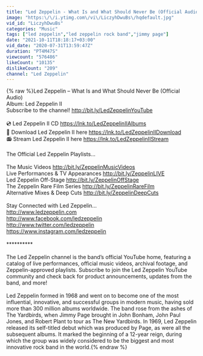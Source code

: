 ```yaml
---
title: "Led Zeppelin - What Is and What Should Never Be (Official Audio)"
image: "https:\/\/i.ytimg.com\/vi\/LiczyhDwuBs\/hqdefault.jpg"
vid_id: "LiczyhDwuBs"
categories: "Music"
tags: ["led zeppelin","led zeppelin rock band","jimmy page"]
date: "2021-10-11T18:18:17+03:00"
vid_date: "2020-07-31T13:59:47Z"
duration: "PT4M47S"
viewcount: "576486"
likeCount: "10135"
dislikeCount: "209"
channel: "Led Zeppelin"
---
```

{% raw %}Led Zeppelin – What Is and What Should Never Be (Official Audio)<br />Album: Led Zeppelin II<br />Subscribe to the channel! <a rel="nofollow" target="blank" href="http://bit.ly/LedZeppelinYouTube">http://bit.ly/LedZeppelinYouTube</a><br /><br />💿 Led Zeppelin II CD <a rel="nofollow" target="blank" href="https://lnk.to/LedZeppelinIIAlbums">https://lnk.to/LedZeppelinIIAlbums</a><br />🎵 Download Led Zeppelin II here <a rel="nofollow" target="blank" href="https://lnk.to/LedZeppelinIIDownload">https://lnk.to/LedZeppelinIIDownload</a><br />📻 Stream Led Zeppelin II here <a rel="nofollow" target="blank" href="https://lnk.to/LedZeppelinIIStream">https://lnk.to/LedZeppelinIIStream</a><br /><br />The Official Led Zeppelin Playlists...<br /><br />The Music Videos <a rel="nofollow" target="blank" href="http://bit.ly/ZeppelinMusicVideos">http://bit.ly/ZeppelinMusicVideos</a><br />Live Performances &amp; TV Appearances <a rel="nofollow" target="blank" href="http://bit.ly/ZeppelinLIVE">http://bit.ly/ZeppelinLIVE</a><br />Led Zeppelin Off-Stage <a rel="nofollow" target="blank" href="http://bit.ly/ZeppelinOffStage">http://bit.ly/ZeppelinOffStage</a><br />The Zeppelin Rare Film Series <a rel="nofollow" target="blank" href="http://bit.ly/ZeppelinRareFilm">http://bit.ly/ZeppelinRareFilm</a><br />Alternative Mixes &amp; Deep Cuts <a rel="nofollow" target="blank" href="http://bit.ly/ZeppelinDeepCuts">http://bit.ly/ZeppelinDeepCuts</a><br /><br />Stay Connected with Led Zeppelin...<br /><a rel="nofollow" target="blank" href="http://www.ledzeppelin.com">http://www.ledzeppelin.com</a><br /><a rel="nofollow" target="blank" href="http://www.facebook.com/ledzeppelin">http://www.facebook.com/ledzeppelin</a><br /><a rel="nofollow" target="blank" href="http://www.twitter.com/ledzeppelin">http://www.twitter.com/ledzeppelin</a><br /><a rel="nofollow" target="blank" href="https://www.instagram.com/ledzeppelin">https://www.instagram.com/ledzeppelin</a><br /><br />**********<br /><br />The Led Zeppelin channel is the band’s official YouTube home, featuring a catalog of live performances, official music videos, archival footage, and Zeppelin-approved playlists. Subscribe to join the Led Zeppelin YouTube community and check back for product announcements, updates from the band, and more!<br /><br />Led Zeppelin formed in 1968 and went on to become one of the most influential, innovative, and successful groups in modern music, having sold more than 300 million albums worldwide. The band rose from the ashes of The Yardbirds, when Jimmy Page brought in John Bonham, John Paul Jones, and Robert Plant to tour as The New Yardbirds. In 1969, Led Zeppelin released its self-titled debut which was produced by Page, as were all the subsequent albums. It marked the beginning of a 12-year reign, during which the group was widely considered to be the biggest and most innovative rock band in the world.{% endraw %}
